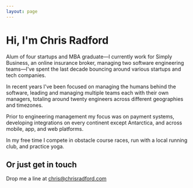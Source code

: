 ```yaml
---
layout: page
---
```


# Hi, I'm Chris Radford

Alum of four startups and MBA graduate—I currently work for Simply Business, an online insurance broker, managing two software engineering teams—I've spent the last decade bouncing around various startups and tech companies.

In recent years I've been focused on managing the humans behind the software, leading and managing multiple teams each with their own managers, totaling around twenty engineers across different geographies and timezones.

Prior to engineering management my focus was on payment systems, developing integrations on every continent except Antarctica, and across mobile, app, and web platforms.

In my free time I compete in obstacle course races, run with a local running club, and practice yoga.

## Or just get in touch

Drop me a line at chris@chrisradford.com
